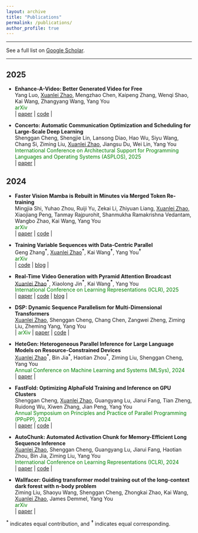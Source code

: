 ```yaml
---
layout: archive
title: "Publications"
permalink: /publications/
author_profile: true
---
```


---

See a full list on [Google Scholar](https://scholar.google.com/citations?user=I5NBOacAAAAJ).

---

## 2025

* **Enhance-A-Video: Better Generated Video for Free** \
  Yang Luo, <u>Xuanlei Zhao</u>, Mengzhao Chen, Kaipeng Zhang, Wenqi Shao, Kai Wang, Zhangyang Wang, Yang You \
  <span style="color:green;">arXiv</span> \
  | [paper](https://arxiv.org/abs/2502.07508) | [code](https://github.com/NUS-HPC-AI-Lab/Enhance-A-Video) |

* **Concerto: Automatic Communication Optimization and Scheduling for Large-Scale Deep Learning** \
  Shenggan Cheng, Shengjie Lin, Lansong Diao, Hao Wu, Siyu Wang, Chang Si, Ziming Liu, <u>Xuanlei Zhao</u>, Jiangsu Du, Wei Lin, Yang You \
  <span style="color:green;">International Conference on Architectural Support for Programming Languages and Operating Systems (ASPLOS), 2025</span> \
  | [paper](https://dl.acm.org/doi/abs/10.1145/3669940.3707223) |

## 2024

* **Faster Vision Mamba is Rebuilt in Minutes via Merged Token Re-training** \
  Mingjia Shi, Yuhao Zhou, Ruiji Yu, Zekai Li, Zhiyuan Liang, <u>Xuanlei Zhao</u>, Xiaojiang Peng, Tanmay Rajpurohit, Shanmukha Ramakrishna Vedantam, Wangbo Zhao, Kai Wang, Yang You \
  <span style="color:green;">arXiv</span> \
  | [paper](https://arxiv.org/abs/2412.12496) | [code](https://github.com/NUS-HPC-AI-Lab/R-MeeTo) |

* **Training Variable Sequences with Data-Centric Parallel** \
  Geng Zhang<b><sup>\*</sup></b>, <u>Xuanlei Zhao</u><b><sup>\*</sup></b>, Kai Wang<b><sup>†</sup></b>, Yang You<b><sup>†</sup></b> \
  <span style="color:green;">arXiv</span> \
  | [code](https://github.com/NUS-HPC-AI-Lab/VideoSys) | [blog](https://oahzxl.github.io/DCP/) |

* **Real-Time Video Generation with Pyramid Attention Broadcast** \
  <u>Xuanlei Zhao</u><b><sup>\*</sup></b>, Xiaolong Jin<b><sup>\*</sup></b>, Kai Wang<b><sup>\*</sup></b>, Yang You \
  <span style="color:green;">International Conference on Learning Representations (ICLR), 2025</span> \
  | [paper](https://arxiv.org/abs/2408.12588) | [code](https://github.com/NUS-HPC-AI-Lab/VideoSys) | [blog](https://oahzxl.github.io/PAB/) |

* **DSP: Dynamic Sequence Parallelism for Multi-Dimensional Transformers** \
  <u>Xuanlei Zhao</u>, Shenggan Cheng, Chang Chen, Zangwei Zheng, Ziming Liu, Zheming Yang, Yang You \
  | <span style="color:green;">arXiv</span> | [paper](https://arxiv.org/abs/2403.10266) | [code](https://github.com/NUS-HPC-AI-Lab/VideoSys) |

* **HeteGen: Heterogeneous Parallel Inference for Large Language Models on Resource-Constrained Devices** \
  <u>Xuanlei Zhao</u><b><sup>\*</sup></b>, Bin Jia<b><sup>\*</sup></b>, Haotian Zhou<b><sup>\*</sup></b>, Ziming Liu, Shenggan Cheng, Yang You \
  <span style="color:green;">Annual Conference on Machine Learning and Systems (MLSys), 2024</span> \
  | [paper](https://arxiv.org/abs/2403.01164) |

* **FastFold: Optimizing AlphaFold Training and Inference on GPU Clusters** \
  Shenggan Cheng, <u>Xuanlei Zhao</u>, Guangyang Lu, Jiarui Fang, Tian Zheng, Ruidong Wu, Xiwen Zhang, Jian Peng, Yang You \
  <span style="color:green;">Annual Symposium on Principles and Practice of Parallel Programming (PPoPP), 2024</span> \
  | [paper](https://dl.acm.org/doi/10.1145/3627535.3638465) | [code](https://github.com/hpcaitech/FastFold) |

* **AutoChunk: Automated Activation Chunk for Memory-Efficient Long Sequence Inference** \
  <u>Xuanlei Zhao</u>, Shenggan Cheng, Guangyang Lu, Jiarui Fang, Haotian Zhou, Bin Jia, Ziming Liu, Yang You \
  <span style="color:green;">International Conference on Learning Representations (ICLR), 2024</span> \
  | [paper](https://arxiv.org/abs/2401.10652) | [code](https://github.com/hpcaitech/ColossalAI/tree/main/colossalai/autochunk) |

* **Wallfacer: Guiding transformer model training out of the long-context dark forest with n-body problem** \
  Ziming Liu, Shaoyu Wang, Shenggan Cheng, Zhongkai Zhao, Kai Wang, <u>Xuanlei Zhao</u>, James Demmel, Yang You \
  <span style="color:green;">arXiv</span> \
  | [paper](https://arxiv.org/pdf/2407.00611) |

<b><sup>*</sup></b> indicates equal contribution, and <b><sup>†</sup></b> indicates equal corresponding.

